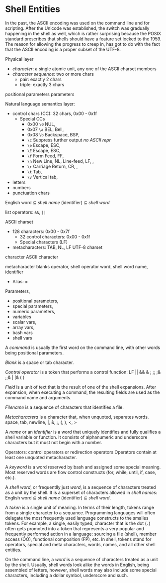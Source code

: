 # Shell Entities

In the past, the ASCII encoding was used on the command line and for scripting. After the Unicode was established, the switch was gradually happening in the shell as well, which is rather surprising because the POSIX standard prescribes that shells should have a feature set locked to the 1959. The reason for allowing the progress to creep in, has got to do with the fact that the ASCII encoding is a proper subset of the UTF-8.




Physical layer
- *character*: a single atomic unit, any one of the ASCII charset members
- *character sequence*: two or more chars
  - pair: exactly 2 chars
  - triple: exactly 3 chars


positional parameters
parameters

Natural language semantics layer:
- control chars (CC): 32 chars, 0x00 - 0x1f
  - Special CCs
    - 0x00 `\0` NUL, <null>
    - 0x07 `\a` BEL, Bell, <bell>
    - 0x08 `\b` Backspace, BSP, <backspace>
    - `\c` Suppress further output *no ASCII repr*
    - `\e` Escape, ESC, <esc>
    - `\E` Escape, ESC, <esc>
    - `\f` Form Feed, FF, <ff>
    - `\n` New Line, NL, Line-feed, LF, <lf>, <enter>
    - `\r` Carriage Return, CR, <cr>, <return>
    - `\t` Tab, <tab>
    - `\v` Vertical tab, <vtab>
- letters
- numbers
- punctuation chars


English word ⊆ *shell name* (identifier) ⊆ *shell word*

list operators: `&&`, `||`



ASCII charset
- 128 characters: 0x00 - 0x7f
  - 32 control characters: 0x00 - 0x1f
  - Special characters (LF)
- metacharacters: TAB, NL, LF
UTF-8 charset

character
ASCII character


metacharacter
blanks
operator, shell operator
word, shell word
name, identifier

* Alias: <alias-key> = <alias-value> 

Parameters, <params>
- positional parameters, <params-positional>
- special parameters, <params-special>
- numeric parameters, <params-numeric>
- variables <vars>
- scalar vars, <var-scalar>
- array vars, <var-array>
- bash vars <var-bash>
- shell vars <var-shell>


A *command* is usually the first word on the command line, with other words being positional parameters.

*Blank* is a space or tab character.

*Control operator* is a token that performs a control function:
LF  ||  &&  &  ;  ;;  ;&  ;;&  |  |&  ( )

*Field* is a unit of text that is the result of one of the shell expansions. After expansion, when executing a command, the resulting fields are used as the command name and arguments.

*Filename* is a sequence of characters that identifies a file.

*Metacharactera* is a character that, when unquoted, separates words.
space, tab, newline, |, &, ;, (, ), <, >

A *name* or an *identifier* is a word that uniquely identifies and fully qualifies a shell variable or function. It consists of alphanumeric and underscore characters but it must not begin with a number.

Operators: control operators or redirection operators
Operators contain at least one unquoted metacharacter.

A *keyword* is a word reserved by bash and assigned some special meaning. Most reserved words are flow control constructs (for, while, until, if, case, etc.).

A *shell word*, or frequentlly just *word*, is a sequence of characters treated as a unit by the shell. It is a superset of characters allowed in *shell names*: English word ⊆ *shell name* (identifier) ⊆ *shell word*.

A *token* is a single unit of meaning. In terms of their length, tokens range from a single character to a sequance. Programming languages will often delagate the most frequently used language constructs to the smalles tokens. For example, a single, easily typed, character that is the dot (`.`) often gets promoted into a token that represents a very popular and frequently performed action in a language: sourcing a file (shell), member access (OO), functional composition (FP), etc. In shell, tokens stand for operators, special and meta characters, words, names, and all other shell entities.

On the command line, a *word* is a sequence of characters treated as a unit by the shell. Usually, shell words look alike the words in English, being assembled of letters, however, shell words may also include some special characters, including a dollar symbol, underscore and such.
